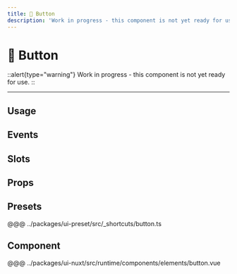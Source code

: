 ```yaml
---
title: 🔴 Button
description: 'Work in progress - this component is not yet ready for use.'
---
```


# 🔴 Button

::alert{type="warning"}
Work in progress - this component is not yet ready for use.
::

---

## Usage

## Events

## Slots

## Props

## Presets
@@@ ../packages/ui-preset/src/_shortcuts/button.ts

## Component
@@@ ../packages/ui-nuxt/src/runtime/components/elements/button.vue
